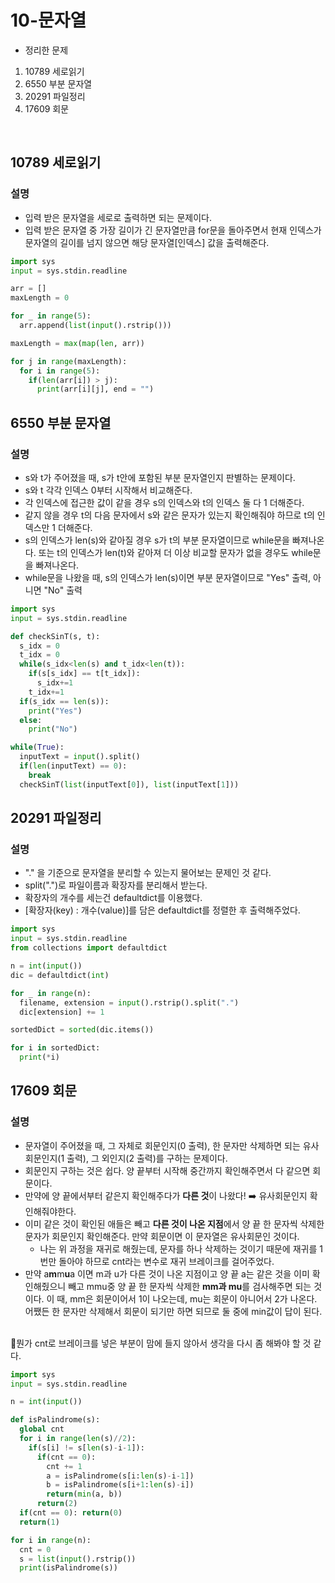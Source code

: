 # 10-문자열

 - 정리한 문제
 1. 10789 세로읽기
 2. 6550 부분 문자열
 3. 20291 파일정리
 4. 17609 회문
 <br>

 ## 10789 세로읽기

 ### 설명
 - 입력 받은 문자열을 세로로 출력하면 되는 문제이다.
 - 입력 받은 문자열 중 가장 길이가 긴 문자열만큼 for문을 돌아주면서 현재 인덱스가 문자열의 길이를 넘지 않으면 해당 문자열[인덱스] 값을 출력해준다.

```python
import sys
input = sys.stdin.readline

arr = []
maxLength = 0

for _ in range(5):
  arr.append(list(input().rstrip()))

maxLength = max(map(len, arr))

for j in range(maxLength):
  for i in range(5):
    if(len(arr[i]) > j):
      print(arr[i][j], end = "")
```

 ## 6550 부분 문자열

 ### 설명
 -  s와 t가 주어졌을 때, s가 t안에 포함된 부분 문자열인지 판별하는 문제이다.
 - s와 t 각각 인덱스 0부터 시작해서 비교해준다.
 - 각 인덱스에 접근한 값이 같을 경우 s의 인덱스와 t의 인덱스 둘 다 1 더해준다.
 - 같지 않을 경우 t의 다음 문자에서 s와 같은 문자가 있는지 확인해줘야 하므로 t의 인덱스만 1 더해준다.
 - s의 인덱스가 len(s)와 같아질 경우 s가 t의 부분 문자열이므로 while문을 빠져나온다. 또는 t의 인덱스가 len(t)와 같아져 더 이상 비교할 문자가 없을 경우도 while문을 빠져나온다.
 -  while문을 나왔을 때, s의 인덱스가 len(s)이면 부분 문자열이므로  "Yes" 출력, 아니면 "No" 출력
```python
import sys
input = sys.stdin.readline

def checkSinT(s, t):
  s_idx = 0
  t_idx = 0
  while(s_idx<len(s) and t_idx<len(t)):
    if(s[s_idx] == t[t_idx]):
      s_idx+=1
    t_idx+=1
  if(s_idx == len(s)):
    print("Yes")
  else:
    print("No")

while(True):
  inputText = input().split()
  if(len(inputText) == 0):
    break
  checkSinT(list(inputText[0]), list(inputText[1]))
```

## 20291 파일정리

 ### 설명
 - "." 을 기준으로 문자열을 분리할 수 있는지 물어보는 문제인 것 같다.
 - split(".")로 파일이름과 확장자를 분리해서 받는다.
 - 확장자의 개수를 세는건 defaultdict를 이용했다.
 - [확장자(key) : 개수(value)]를 담은 defaultdict를 정렬한 후 출력해주었다.

```python
import sys
input = sys.stdin.readline
from collections import defaultdict

n = int(input())
dic = defaultdict(int)

for _ in range(n):
  filename, extension = input().rstrip().split(".")
  dic[extension] += 1

sortedDict = sorted(dic.items())

for i in sortedDict:
  print(*i)
```           


## 17609 회문

### 설명
- 문자열이 주어졌을 때, 그 자체로 회문인지(0 출력), 한 문자만 삭제하면 되는 유사회문인지(1 출력), 그 외인지(2 출력)를 구하는 문제이다.
- 회문인지 구하는 것은 쉽다. 양 끝부터 시작해 중간까지 확인해주면서 다 같으면 회문이다.
- 만약에 양 끝에서부터 같은지 확인해주다가 **다른 것**이 나왔다! ➡️ 유사회문인지 확인해줘야한다.
- 이미 같은 것이 확인된 애들은 빼고 **다른 것이 나온 지점**에서 양 끝 한 문자씩 삭제한 문자가 회문인지 확인해준다. 만약 회문이면 이 문자열은 유사회문인 것이다.
	- 나는 위 과정을 재귀로 해줬는데, 문자를 하나 삭제하는 것이기 때문에 재귀를 1번만 돌아야 하므로 cnt라는 변수로 재귀 브레이크를 걸어주었다.
- 만약  a**m**m**u**a 이면 m과 u가 다른 것이 나온 지점이고 양 끝 a는 같은 것을 이미 확인해줬으니 빼고 mmu중 양 끝 한 문자씩 삭제한 **mm과 mu**를 검사해주면 되는 것이다. 이 때, mm은 회문이어서 1이 나오는데, mu는 회문이 아니어서 2가 나온다. 어쨌든 한 문자만 삭제해서 회문이 되기만 하면 되므로 둘 중에 min값이 답이 된다.

<br/>
🤔뭔가 cnt로 브레이크를 넣은 부분이 맘에 들지 않아서 생각을 다시 좀 해봐야 할 것 같다.

```python
import sys
input = sys.stdin.readline

n = int(input())

def isPalindrome(s):
  global cnt
  for i in range(len(s)//2):
    if(s[i] != s[len(s)-i-1]):
      if(cnt == 0):
        cnt += 1
        a = isPalindrome(s[i:len(s)-i-1])
        b = isPalindrome(s[i+1:len(s)-i])
        return(min(a, b))
      return(2)
  if(cnt == 0): return(0)
  return(1)

for i in range(n):
  cnt = 0
  s = list(input().rstrip())
  print(isPalindrome(s))

```
